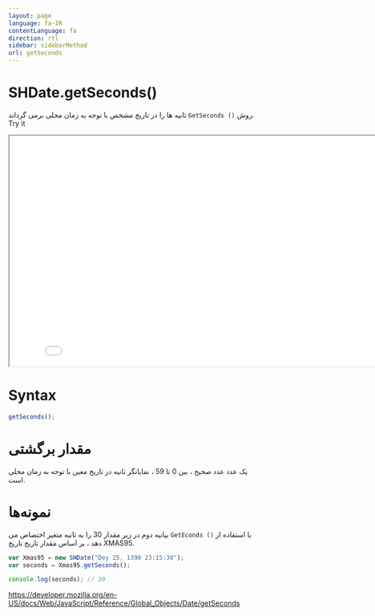 ```yaml
---
layout: page
language: fa-IR
contentLanguage: fa
direction: rtl
sidebar: sidebarMethod
url: getSeconds
---
```


# SHDate.getSeconds()

روش <code dir="ltr">GetSeconds ()</code> ثانیه ها را در تاریخ مشخص با توجه به زمان محلی برمی گرداند.
Try it

<iframe style="width: 830px; height: 460px;" src="/SHDateTime-js/examples/live.html?function=getSeconds" title="MDN Web Docs Interactive Example" loading="lazy"></iframe>
<br/>

# Syntax

```js
getSeconds();
```

# مقدار برگشتی

یک عدد عدد صحیح ، بین 0 تا 59 ، نمایانگر ثانیه در تاریخ معین با توجه به زمان محلی است.

# نمونه‌ها

با استفاده از <code dir="ltr">GetEconds ()</code>
بیانیه دوم در زیر مقدار 30 را به ثانیه متغیر اختصاص می دهد ، بر اساس مقدار تاریخ تاریخ XMAS95.

```js
var Xmas95 = new SHDate("Dey 25, 1390 23:15:30");
var seconds = Xmas95.getSeconds();

console.log(seconds); // 30
```

https://developer.mozilla.org/en-US/docs/Web/JavaScript/Reference/Global_Objects/Date/getSeconds

